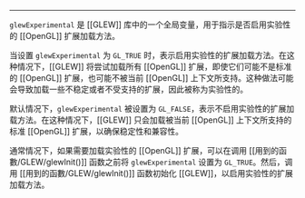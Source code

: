 
---
`glewExperimental` 是 [[GLEW]] 库中的一个全局变量，用于指示是否启用实验性的 [[OpenGL]] 扩展加载方法。

当设置 `glewExperimental` 为 `GL_TRUE` 时，表示启用实验性的扩展加载方法。在这种情况下，[[GLEW]] 将尝试加载所有 [[OpenGL]] 扩展，即使它们可能不是标准的 [[OpenGL]] 扩展，也可能不被当前 [[OpenGL]] 上下文所支持。这种做法可能会导致加载一些不稳定或者不受支持的扩展，因此被称为实验性的。

默认情况下，`glewExperimental` 被设置为 `GL_FALSE`，表示不启用实验性的扩展加载方法。在这种情况下，[[GLEW]] 只会加载被当前 [[OpenGL]] 上下文所支持的标准 [[OpenGL]] 扩展，以确保稳定性和兼容性。

通常情况下，如果需要加载实验性的 [[OpenGL]] 扩展，可以在调用 [[用到的函數/GLEW/glewInit()]] 函数之前将 `glewExperimental` 设置为 `GL_TRUE`。然后，调用 [[用到的函數/GLEW/glewInit()]] 函数初始化 [[GLEW]]，以启用实验性的扩展加载方法。